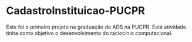 # CadastroInstituicao-PUCPR
 Este foi o primeiro projeto na graduação de ADS na PUCPR. Está atividade tinha como objetivo o desenvolvimento do raciocínio computacional.
